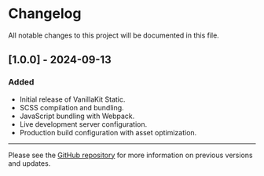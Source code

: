 # Changelog

All notable changes to this project will be documented in this file.

## [1.0.0] - 2024-09-13

### Added
- Initial release of VanillaKit Static.
- SCSS compilation and bundling.
- JavaScript bundling with Webpack.
- Live development server configuration.
- Production build configuration with asset optimization.

---

Please see the [GitHub repository](https://github.com/hanzala-h/VanillaKit-Static) for more information on previous versions and updates.

